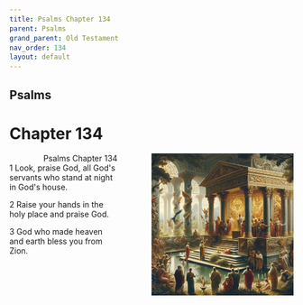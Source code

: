 ```yaml
---
title: Psalms Chapter 134
parent: Psalms
grand_parent: Old Testament
nav_order: 134
layout: default
---
```


## Psalms

# Chapter 134

<div style="clear: both; text-align: right;">
    <img src="/assets/Image/Psalms/500/134.jpg" alt="Psalms Chapter 134" class="chapter-image" style="max-width: 50%; height: auto; float: right; margin: 0 0 10px 10px; padding-left: 10%;">
    <figcaption style="font-size: 14px;">Psalms Chapter 134</figcaption>
</div>
1 Look, praise God, all God's servants who stand at night in God's house.

2 Raise your hands in the holy place and praise God.

3 God who made heaven and earth bless you from Zion.


